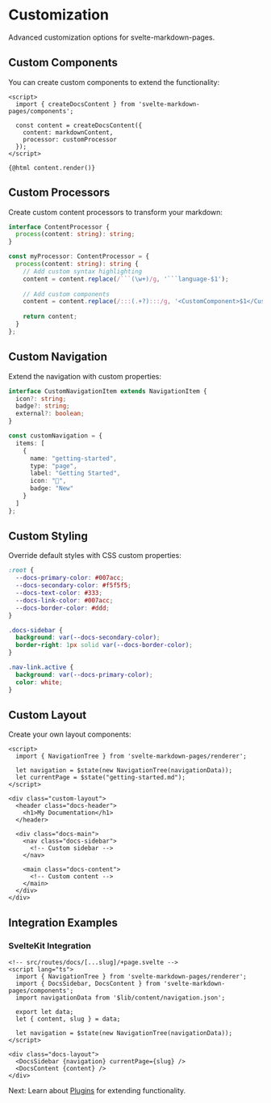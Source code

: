 # Customization

Advanced customization options for svelte-markdown-pages.

## Custom Components

You can create custom components to extend the functionality:

```svelte
<script>
  import { createDocsContent } from 'svelte-markdown-pages/components';
  
  const content = createDocsContent({
    content: markdownContent,
    processor: customProcessor
  });
</script>

{@html content.render()}
```

## Custom Processors

Create custom content processors to transform your markdown:

```typescript
interface ContentProcessor {
  process(content: string): string;
}

const myProcessor: ContentProcessor = {
  process(content: string): string {
    // Add custom syntax highlighting
    content = content.replace(/```(\w+)/g, '```language-$1');
    
    // Add custom components
    content = content.replace(/:::(.+?):::/g, '<CustomComponent>$1</CustomComponent>');
    
    return content;
  }
};
```

## Custom Navigation

Extend the navigation with custom properties:

```typescript
interface CustomNavigationItem extends NavigationItem {
  icon?: string;
  badge?: string;
  external?: boolean;
}

const customNavigation = {
  items: [
    {
      name: "getting-started",
      type: "page",
      label: "Getting Started",
      icon: "🚀",
      badge: "New"
    }
  ]
};
```

## Custom Styling

Override default styles with CSS custom properties:

```css
:root {
  --docs-primary-color: #007acc;
  --docs-secondary-color: #f5f5f5;
  --docs-text-color: #333;
  --docs-link-color: #007acc;
  --docs-border-color: #ddd;
}

.docs-sidebar {
  background: var(--docs-secondary-color);
  border-right: 1px solid var(--docs-border-color);
}

.nav-link.active {
  background: var(--docs-primary-color);
  color: white;
}
```

## Custom Layout

Create your own layout components:

```svelte
<script>
  import { NavigationTree } from 'svelte-markdown-pages/renderer';
  
  let navigation = $state(new NavigationTree(navigationData));
  let currentPage = $state("getting-started.md");
</script>

<div class="custom-layout">
  <header class="docs-header">
    <h1>My Documentation</h1>
  </header>
  
  <div class="docs-main">
    <nav class="docs-sidebar">
      <!-- Custom sidebar -->
    </nav>
    
    <main class="docs-content">
      <!-- Custom content -->
    </main>
  </div>
</div>
```

## Integration Examples

### SvelteKit Integration

```svelte
<!-- src/routes/docs/[...slug]/+page.svelte -->
<script lang="ts">
  import { NavigationTree } from 'svelte-markdown-pages/renderer';
  import { DocsSidebar, DocsContent } from 'svelte-markdown-pages/components';
  import navigationData from '$lib/content/navigation.json';
  
  export let data;
  let { content, slug } = data;
  
  let navigation = $state(new NavigationTree(navigationData));
</script>

<div class="docs-layout">
  <DocsSidebar {navigation} currentPage={slug} />
  <DocsContent {content} />
</div>
```

Next: Learn about [Plugins](./plugins.md) for extending functionality.
